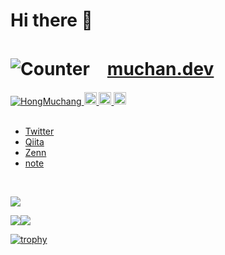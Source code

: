 # Hi there 👋


# ![Counter](https://profile-counter.glitch.me/HongMuchang/count.svg)　<a href='https://muchan.dev' target="_blank">muchan.dev</a>

<div>
  <a href="https://github.com/HongMuchang/HongMuchang/">
    <img src="https://komarev.com/ghpvc/?username=HongMuchang" alt="HongMuchang" />
  </a>
  <a href="https://twitter.com/HongMuchan">
    <img height="20" src="https://img.shields.io/twitter/follow/HongMuchan?label=Twitter&logo=twitter&style=flat" />
  </a>
  <a href="https://github.com/HongMuchang">
    <img height="20" src="https://img.shields.io/github/followers/HongMuchang?label=follow&logo=github&style=flat" />
  </a>
  <a href="http://qiita.com/HongMuchan">
    <img height="20" src="https://qiita-badge.apiapi.app/s/HongMuchan/posts.svg" />
  </a>
</div>

</br>
<ul>
    <li><a href="https://twitter.com/HongMuchan" target="_blank" rel="noopener">Twitter</a></li>
  <li><a href="http://qiita.com/HongMuchan" target="_blank" rel="noopener">Qiita</a></li>
  <li><a href="https://zenn.dev/hongmuchan" target="_blank" rel="noopener">Zenn</a></li>
  <li><a href="https://note.com/muchang0824" target="_blank" rel="noopener">note</a></li>
</ul>



</br>

![](https://github-profile-summary-cards.vercel.app/api/cards/profile-details?username=HongMuchang&theme=solarized)

![](https://github-profile-summary-cards.vercel.app/api/cards/most-commit-language?username=HongMuchang&theme=dracula)![](https://github-profile-summary-cards.vercel.app/api/cards/repos-per-language?username=HongMuchang&theme=dracula)

[![trophy](https://github-profile-trophy.vercel.app/?username=HongMuchang&theme=radical)](https://github.com/HongMuchang/github-profile-trophy)

